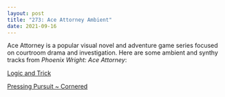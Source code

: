 ```yaml
---
layout: post
title: "273: Ace Attorney Ambient"
date: 2021-09-16
---
```


Ace Attorney is a popular visual novel and adventure game series focused on courtroom drama and investigation. Here are some ambient and synthy tracks from *Phoenix Wright: Ace Attorney*:

[Logic and Trick](https://youtu.be/woAVdZhdQoo)  

[Pressing Pursuit ~ Cornered](https://youtu.be/UxnvGDK0WGM)
